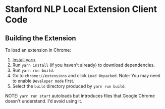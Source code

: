 # Stanford NLP Local Extension Client Code

## Building the Extension

To load an extension in Chrome:

1. [Install yarn](https://classic.yarnpkg.com/en/docs/install).
1. Run `yarn install` (if you haven't already) to download dependencies.
1. Run `yarn run build`.
1. Go to `chrome://extensions` and click `Load Unpacked`.
   Note: You may need to enable `Developer mode` first.
1. Select the `build` directory produced by `yarn run build`.

NOTE: `yarn run start` autoloads but introduces files that Google Chrome doesn't understand. I'd avoid using it.
